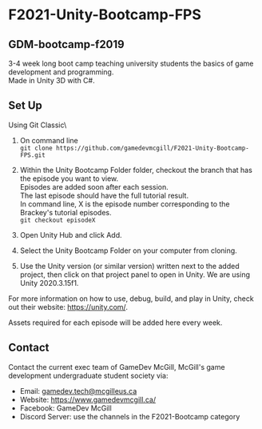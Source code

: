 # F2021-Unity-Bootcamp-FPS

## GDM-bootcamp-f2019
3-4 week long boot camp teaching university students the basics of game development and programming.\
 Made in Unity 3D with C\#.

## Set Up

Using Git Classic\
1. On command line\
`git clone https://github.com/gamedevmcgill/F2021-Unity-Bootcamp-FPS.git`

2. Within the Unity Bootcamp Folder folder, checkout the branch that has the episode you want to view.\
Episodes are added soon after each session.\
The last episode should have the full tutorial result.\
In command line, X is the episode number corresponding to the Brackey's tutorial episodes.\
`git checkout episodeX`

3. Open Unity Hub and click Add.

4. Select the Unity Bootcamp Folder on your computer from cloning.

5. Use the Unity version (or similar version) written next to the added project, then click on that project panel to open in Unity. We are using Unity 2020.3.15f1.

For more information on how to use, debug, build, and play in Unity, check out their website: https://unity.com/.

Assets required for each episode will be added here every week.

## Contact

Contact the current exec team of GameDev McGill, McGill's game development undergraduate student society via:
- Email: gamedev.tech@mcgilleus.ca
- Website: https://www.gamedevmcgill.ca/
- Facebook: GameDev McGill
- Discord Server: use the channels in the F2021-Bootcamp category
